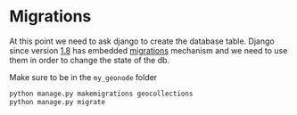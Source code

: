 # Migrations

At this point we need to ask django to create the database table.
Django since version [1.8](https://docs.djangoproject.com/en/1.8/) has embedded [migrations](https://docs.djangoproject.com/en/1.8/topics/migrations/) mechanism and we need to use them in order to change the state of the db.

Make sure to be in the `my_geonode` folder

```python
python manage.py makemigrations geocollections
python manage.py migrate
```
